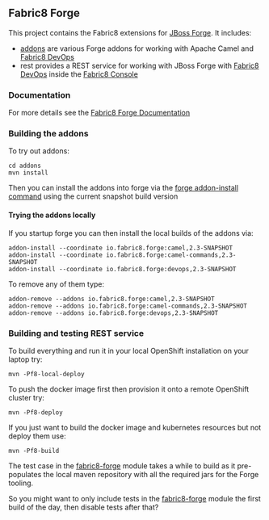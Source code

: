 ## Fabric8 Forge

This project contains the Fabric8 extensions for [JBoss Forge](http://forge.jboss.org/). It includes:

* [addons](addons) are various Forge addons for working with Apache Camel and [Fabric8 DevOps](http://fabric8.io/guide/fabric8DevOps.html)
* rest provides a REST service for working with JBoss Forge with [Fabric8 DevOps](http://fabric8.io/guide/fabric8DevOps.html) inside the [Fabric8 Console](http://fabric8.io/guide/console.html)


### Documentation

For more details see the [Fabric8 Forge Documentation](http://fabric8.io/guide/forge.html)

### Building the addons

To try out addons:

    cd addons
    mvn install
    
Then you can install the addons into forge via the [forge addon-install command](http://fabric8.io/guide/forge.html) using the current snapshot build version 

#### Trying the addons locally
    
If you startup forge you can then install the local builds of the addons via:
    
    addon-install --coordinate io.fabric8.forge:camel,2.3-SNAPSHOT
    addon-install --coordinate io.fabric8.forge:camel-commands,2.3-SNAPSHOT
    addon-install --coordinate io.fabric8.forge:devops,2.3-SNAPSHOT
    
To remove any of them type:
   
    addon-remove --addons io.fabric8.forge:camel,2.3-SNAPSHOT
    addon-remove --addons io.fabric8.forge:camel-commands,2.3-SNAPSHOT
    addon-remove --addons io.fabric8.forge:devops,2.3-SNAPSHOT

### Building and testing REST service

To build everything and run it in your local OpenShift installation on your laptop try:

    mvn -Pf8-local-deploy

To push the docker image first then provision it onto a remote OpenShift cluster try:

    mvn -Pf8-deploy

If you just want to build the docker image and kubernetes resources but not deploy them use:

    mvn -Pf8-build


The test case in the [fabric8-forge](fabric8-forge) module takes a while to build as it pre-populates the local maven repository with all the required jars for the Forge tooling.
    
So you might want to only include tests in the [fabric8-forge](fabric8-forge) module the first build of the day, then disable tests after that?
